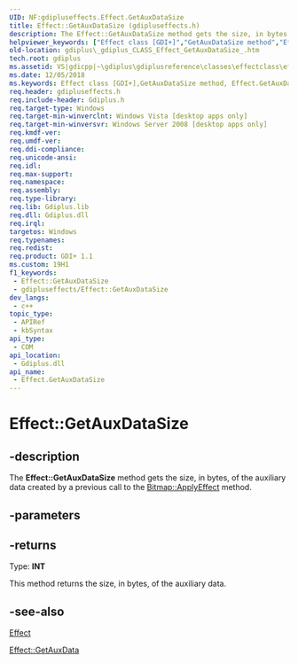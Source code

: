 ```yaml
---
UID: NF:gdipluseffects.Effect.GetAuxDataSize
title: Effect::GetAuxDataSize (gdipluseffects.h)
description: The Effect::GetAuxDataSize method gets the size, in bytes, of the auxiliary data created by a previous call to the Bitmap::ApplyEffect method.
helpviewer_keywords: ["Effect class [GDI+]","GetAuxDataSize method","Effect.GetAuxDataSize","Effect::GetAuxDataSize","GetAuxDataSize","GetAuxDataSize method [GDI+]","GetAuxDataSize method [GDI+]","Effect class","_gdiplus_CLASS_Effect_GetAuxDataSize_","gdiplus._gdiplus_CLASS_Effect_GetAuxDataSize_"]
old-location: gdiplus\_gdiplus_CLASS_Effect_GetAuxDataSize_.htm
tech.root: gdiplus
ms.assetid: VS|gdicpp|~\gdiplus\gdiplusreference\classes\effectclass\effectmethods\getauxdatasize.htm
ms.date: 12/05/2018
ms.keywords: Effect class [GDI+],GetAuxDataSize method, Effect.GetAuxDataSize, Effect::GetAuxDataSize, GetAuxDataSize, GetAuxDataSize method [GDI+], GetAuxDataSize method [GDI+],Effect class, _gdiplus_CLASS_Effect_GetAuxDataSize_, gdiplus._gdiplus_CLASS_Effect_GetAuxDataSize_
req.header: gdipluseffects.h
req.include-header: Gdiplus.h
req.target-type: Windows
req.target-min-winverclnt: Windows Vista [desktop apps only]
req.target-min-winversvr: Windows Server 2008 [desktop apps only]
req.kmdf-ver: 
req.umdf-ver: 
req.ddi-compliance: 
req.unicode-ansi: 
req.idl: 
req.max-support: 
req.namespace: 
req.assembly: 
req.type-library: 
req.lib: Gdiplus.lib
req.dll: Gdiplus.dll
req.irql: 
targetos: Windows
req.typenames: 
req.redist: 
req.product: GDI+ 1.1
ms.custom: 19H1
f1_keywords:
 - Effect::GetAuxDataSize
 - gdipluseffects/Effect::GetAuxDataSize
dev_langs:
 - c++
topic_type:
 - APIRef
 - kbSyntax
api_type:
 - COM
api_location:
 - Gdiplus.dll
api_name:
 - Effect.GetAuxDataSize
---
```


# Effect::GetAuxDataSize


## -description

The <b>Effect::GetAuxDataSize</b> method gets the size, in bytes, of the auxiliary data created by a previous call to the <a href="https://docs.microsoft.com/windows/desktop/api/gdiplusheaders/nf-gdiplusheaders-bitmap-applyeffect(inbitmap_inint_ineffect_inrect_outrect_outbitmap)">Bitmap::ApplyEffect</a> method.

## -parameters

## -returns

Type: <b>INT</b>

This method returns the size, in bytes, of the auxiliary data.

## -see-also

<a href="https://docs.microsoft.com/windows/desktop/api/gdipluseffects/nl-gdipluseffects-effect">Effect</a>



<a href="https://docs.microsoft.com/windows/desktop/api/gdipluseffects/nf-gdipluseffects-effect-getauxdata">Effect::GetAuxData</a>

